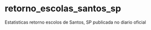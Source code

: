 # retorno_escolas_santos_sp
 Estatisticas retorno escolos de Santos, SP publicada no diario oficial
